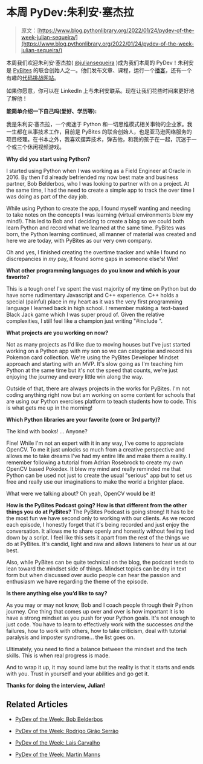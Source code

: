 # 本周 PyDev:朱利安·塞杰拉

> 原文：[https://www.blog.pythonlibrary.org/2022/01/24/pydev-of-the-week-julian-sequeira/](https://www.blog.pythonlibrary.org/2022/01/24/pydev-of-the-week-julian-sequeira/)

本周我们欢迎朱利安·塞杰拉( [@juliansequeira](https://twitter.com/juliansequeira) )成为我们本周的 PyDev！朱利安是 [PyBites](https://pybit.es/) 的联合创始人之一。他们发布文章、课程，运行一个[播客](https://www.pybitespodcast.com/)，还有一个有趣的[代码挑战网站](https://codechalleng.es/)。

如果你愿意，你可以在 LinkedIn 上与朱利安联系。现在让我们花些时间来更好地了解他！

**能简单介绍一下自己吗(爱好、学历等):**

我是朱利安·塞杰拉，一个痴迷于 Python 和一切思维模式相关事物的企业家。我一生都在从事技术工作，目前是 PyBites 的联合创始人，也是亚马逊网络服务的项目经理。在书本之外，我喜欢摆弄技术，弹吉他，和我的孩子在一起，沉迷于一个或三个休闲视频游戏。

**Why did you start using Python?**

I started using Python when I was working as a Field Engineer at Oracle in 2016\. By then I'd already befriended my now best mate and business partner, Bob Belderbos, who I was looking to partner with on a project. At the same time, I had the need to create a simple app to track the over time I was doing as part of the day job.

While using Python to create the app, I found myself wanting and needing to take notes on the concepts I was learning (virtual environments blew my mind!). This led to Bob and I deciding to create a blog so we could both learn Python and record what we learned at the same time. PyBites was born, the Python learning continued, all manner of material was created and here we are today, with PyBites as our very own company.

Oh and yes, I finished creating the overtime tracker and while I found no discrepancies in *my* pay, it found some gaps in someone else's! Win!

**What other programming languages do you know and which is your favorite?**

This is a tough one! I've spent the vast majority of my time on Python but do have some rudimentary Javascript and C++ experience. C++ holds a special (painful) place in my heart as it was the very first programming language I learned back in high school. I remember making a  text-based Black Jack game which I was super proud of. Given the relative complexities, I still feel like a champion just writing "#include <iostream>".

**What projects are you working on now?**

Not as many projects as I'd like due to moving houses but I've just started working on a Python app with my son so we can categorise and record his Pokemon card collection. We're using the PyBites Developer Mindset approach and starting with an MVP. It's slow going as I'm teaching him Python at the same time but it's not the speed that counts, we're just enjoying the journey and every little win along the way.

Outside of that, there are always projects in the works for PyBites. I'm not coding anything right now but am working on some content for schools that are using our Python exercises platform to teach students how to code. This is what gets me up in the morning!

**Which Python libraries are your favorite (core or 3rd party)?**

The kind with books! ... Anyone?

Fine! While I'm not an expert with it in any way, I've come to appreciate OpenCV. To me it just unlocks so much from a creative perspective and allows me to take dreams I've had my entire life and make them a reality. I remember following a tutorial from Adrian Rosebrock to create my own OpenCV based Pokedex. It blew my mind and really reminded me that Python can be used not just to create the usual "serious" app but to set us free and really use our imaginations to make the world a brighter place.

What were we talking about? Oh yeah, OpenCV would be it!

**How is the PyBites Podcast going? How is that different from the other things you do at PyBites?** 
The PyBites Podcast is going strong! It has to be the most fun we have second only to working with our clients. As we record each episode, I honestly forget that it's being recorded and just enjoy the conversation. It allows me to share openly and honestly without feeling tied down by a script. I feel like this sets it apart from the rest of the things we do at PyBites. It's candid, light and raw and allows listeners to hear us at our best.

Also, while PyBites can be quite technical on the blog, the podcast tends to lean toward the mindset side of things. Mindset topics can be dry in text form but when discussed over audio people can hear the passion and enthusiasm we have regarding the theme of the episode.

**Is there anything else you’d like to say?**

As you may or may not know, Bob and I coach people through their Python journey. One thing that comes up over and over is how important it is to have a strong mindset as you push for your Python goals. It's not enough to just code. You have to learn to effectively work with the successes *and* the failures, how to work with others, how to take criticism, deal with tutorial paralysis and imposter syndrome... the list goes on.

Ultimately, you need to find a balance between the mindset and the tech skills. This is when real progress is made.

And to wrap it up, it may sound lame but the reality is that it starts and ends with you. Trust in yourself and your abilities and go get it.

**Thanks for doing the interview, Julian!**

## Related Articles

*   [PyDev of the Week: Bob Belderbos](https://www.blog.pythonlibrary.org/2019/12/02/pydev-of-the-week-bob-belderbos/)

*   [PyDev of the Week: Rodrigo Girão Serrão](https://www.blog.pythonlibrary.org/2022/01/17/pydev-of-the-week-rodrigo-girao-serra/)

*   [PyDev of the Week: Lais Carvalho](https://www.blog.pythonlibrary.org/2022/01/10/pydev-of-the-week-lais-carvalho/)

*   [PyDev of the Week: Martin Manns](https://www.blog.pythonlibrary.org/2021/12/20/pydev-of-the-week-martin-manns/)